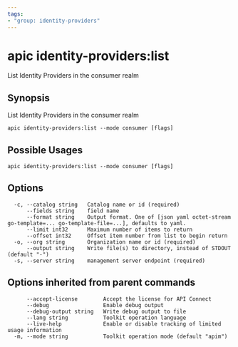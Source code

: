 ```yaml
---
tags:
- "group: identity-providers"
---
```

# apic identity-providers:list

List Identity Providers in the consumer realm

## Synopsis

List Identity Providers in the consumer realm

```
apic identity-providers:list --mode consumer [flags]
```

## Possible Usages

```
apic identity-providers:list --mode consumer [flags]
```

## Options

```
  -c, --catalog string   Catalog name or id (required)
      --fields string    field name
      --format string    Output format. One of [json yaml octet-stream go-template=... go-template-file=...], defaults to yaml.
      --limit int32      Maximum number of items to return
      --offset int32     Offset item number from list to begin return
  -o, --org string       Organization name or id (required)
      --output string    Write file(s) to directory, instead of STDOUT (default "-")
  -s, --server string    management server endpoint (required)
```

## Options inherited from parent commands

```
      --accept-license        Accept the license for API Connect
      --debug                 Enable debug output
      --debug-output string   Write debug output to file
      --lang string           Toolkit operation language
      --live-help             Enable or disable tracking of limited usage information
  -m, --mode string           Toolkit operation mode (default "apim")
```
